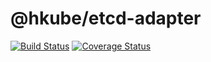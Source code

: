 # @hkube/etcd-adapter

[![Build Status](https://travis-ci.org/kube-HPC/etcd-adapter.hkube.svg?branch=master)](https://travis-ci.org/kube-HPC/etcd-adapter.hkube)
[![Coverage Status](https://coveralls.io/repos/github/kube-HPC/etcd-adapter.hkube/badge.svg?branch=master)](https://coveralls.io/github/kube-HPC/etcd-adapter.hkube?branch=master)

